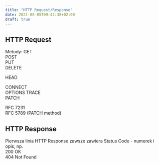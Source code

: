 ```yaml
---
title: "HTTP Request/Response"
date: 2021-08-05T09:42:38+02:00
draft: true
---
```


## HTTP Request

Metody:
GET  
POST  
PUT  
DELETE  

HEAD  

CONNECT  
OPTIONS
TRACE  
PATCH  

RFC 7231  
RFC 5789  (PATCH method)

## HTTP Response
Pierwsza linia HTTP Response zawsze zawiera Status Code - numerek i opis, np.  
200 OK  
404 Not Found  



